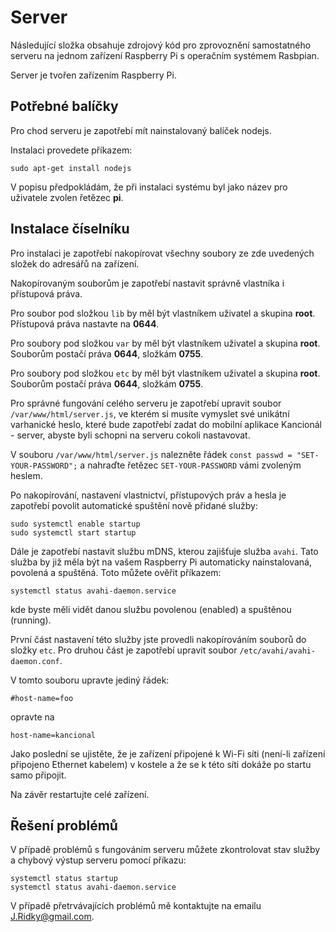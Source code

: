 # Server
Následující složka obsahuje zdrojový kód pro zprovoznění samostatného serveru na jednom zařízení Raspberry Pi s operačním systémem Rasbpian.

Server je tvořen zařízením Raspberry Pi.

## Potřebné balíčky

Pro chod serveru je zapotřebí mít nainstalovaný balíček nodejs.

Instalaci provedete příkazem:

```
sudo apt-get install nodejs
```

V popisu předpokládám, že při instalaci systému byl jako název pro uživatele zvolen řetězec **pi**.

## Instalace číselníku

Pro instalaci je zapotřebí nakopírovat všechny soubory ze zde uvedených složek do adresářů na zařízení.

Nakopírovaným souborům je zapotřebí nastavit správně vlastníka i přístupová práva.

Pro soubor pod složkou `lib` by měl být vlastníkem uživatel a skupina **root**. Přístupová práva nastavte na **0644**.

Pro soubory pod složkou `var` by měl být vlastníkem uživatel a skupina **root**. Souborům postačí práva **0644**, složkám **0755**.

Pro soubory pod složkou `etc` by měl být vlastníkem uživatel a skupina **root**. Souborům postačí práva **0644**, složkám **0755**.

Pro správné fungování celého serveru je zapotřebí upravit soubor `/var/www/html/server.js`, ve kterém si musíte vymyslet své unikátní varhanické heslo, které bude zapotřebí zadat do mobilní aplikace Kancionál - server, abyste byli schopni na serveru cokoli nastavovat.

V souboru `/var/www/html/server.js` nalezněte řádek `const passwd = "SET-YOUR-PASSWORD";` a nahraďte řetězec `SET-YOUR-PASSWORD` vámi zvoleným heslem.

Po nakopírování, nastavení vlastnictví, přístupových práv a hesla je zapotřebí povolit automatické spuštění nově přidané služby:

```
sudo systemctl enable startup
sudo systemctl start startup
```

Dále je zapotřebí nastavit službu mDNS, kterou zajišťuje služba `avahi`. Tato služba by již měla být na vašem Raspberry Pi automaticky nainstalovaná, povolená a spuštěná. Toto můžete ověřit příkazem:

```
systemctl status avahi-daemon.service
```
kde byste měli vidět danou službu povolenou (enabled) a spuštěnou (running).

První část nastavení této služby jste provedli nakopírováním souborů do složky `etc`.
Pro druhou část je zapotřebí upravit soubor `/etc/avahi/avahi-daemon.conf`.

V tomto souboru upravte jediný řádek:
```
#host-name=foo
```
opravte na 
```
host-name=kancional
```

Jako poslední se ujistěte, že je zařízení připojené k Wi-Fi síti (není-li zařízení připojeno Ethernet kabelem) v kostele a že se k této síti dokáže po startu samo připojit.

Na závěr restartujte celé zařízení.

## Řešení problémů

V případě problémů s fungováním serveru můžete zkontrolovat stav služby a chybový výstup serveru pomocí příkazu:

```
systemctl status startup
systemctl status avahi-daemon.service
```

V případě přetrvávajících problémů mě kontaktujte na emailu [J.Ridky@gmail.com](mailto:J:Ridky@gmail.com).

